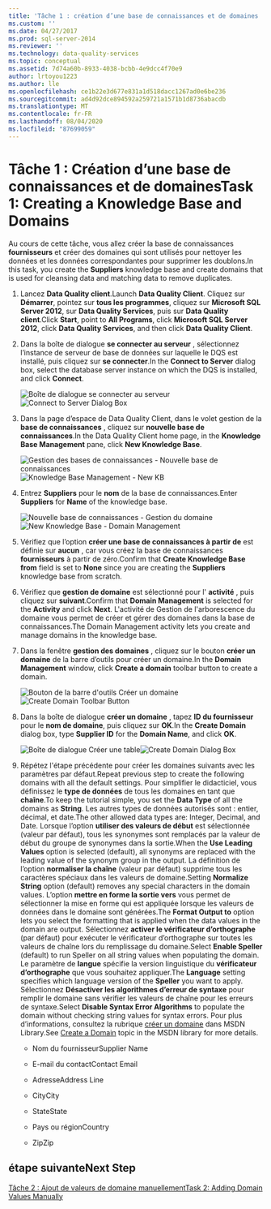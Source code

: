 ```yaml
---
title: 'Tâche 1 : création d’une base de connaissances et de domaines | Microsoft Docs'
ms.custom: ''
ms.date: 04/27/2017
ms.prod: sql-server-2014
ms.reviewer: ''
ms.technology: data-quality-services
ms.topic: conceptual
ms.assetid: 7d74a60b-8933-4038-bcbb-4e9dcc4f70e9
author: lrtoyou1223
ms.author: lle
ms.openlocfilehash: ce1b22e3d677e831a1d518dacc1267ad0e6be236
ms.sourcegitcommit: ad4d92dce894592a259721a1571b1d8736abacdb
ms.translationtype: MT
ms.contentlocale: fr-FR
ms.lasthandoff: 08/04/2020
ms.locfileid: "87699059"
---
```

# <a name="task-1-creating-a-knowledge-base-and-domains"></a><span data-ttu-id="99f1a-102">Tâche 1 : Création d’une base de connaissances et de domaines</span><span class="sxs-lookup"><span data-stu-id="99f1a-102">Task 1: Creating a Knowledge Base and Domains</span></span>
  <span data-ttu-id="99f1a-103">Au cours de cette tâche, vous allez créer la base de connaissances **fournisseurs** et créer des domaines qui sont utilisés pour nettoyer les données et les données correspondantes pour supprimer les doublons.</span><span class="sxs-lookup"><span data-stu-id="99f1a-103">In this task, you create the **Suppliers** knowledge base and create domains that is used for cleansing data and matching data to remove duplicates.</span></span>  
  
1.  <span data-ttu-id="99f1a-104">Lancez **Data Quality client**.</span><span class="sxs-lookup"><span data-stu-id="99f1a-104">Launch **Data Quality Client**.</span></span> <span data-ttu-id="99f1a-105">Cliquez sur **Démarrer**, pointez sur **tous les programmes**, cliquez sur **Microsoft SQL Server 2012**, sur **Data Quality Services**, puis sur **Data Quality client**.</span><span class="sxs-lookup"><span data-stu-id="99f1a-105">Click **Start**, point to **All Programs**, click **Microsoft SQL Server 2012**, click **Data Quality Services**, and then click **Data Quality Client**.</span></span>  
  
2.  <span data-ttu-id="99f1a-106">Dans la boîte de dialogue **se connecter au serveur** , sélectionnez l’instance de serveur de base de données sur laquelle le DQS est installé, puis cliquez sur **se connecter**.</span><span class="sxs-lookup"><span data-stu-id="99f1a-106">In the **Connect to Server** dialog box, select the database server instance on which the DQS is installed, and click **Connect**.</span></span>  
  
     <span data-ttu-id="99f1a-107">![Boîte de dialogue se connecter au serveur](../../2014/tutorials/media/et-creatingaknowledgebaseanddomains-01.jpg "Boîte de dialogue Connexion au serveur")</span><span class="sxs-lookup"><span data-stu-id="99f1a-107">![Connect to Server Dialog Box](../../2014/tutorials/media/et-creatingaknowledgebaseanddomains-01.jpg "Connect to Server Dialog Box")</span></span>  
  
3.  <span data-ttu-id="99f1a-108">Dans la page d’espace de Data Quality Client, dans le volet gestion de la **base de connaissances** , cliquez sur **nouvelle base de connaissances**.</span><span class="sxs-lookup"><span data-stu-id="99f1a-108">In the Data Quality Client home page, in the **Knowledge Base Management** pane, click **New Knowledge Base**.</span></span>  
  
     <span data-ttu-id="99f1a-109">![Gestion des bases de connaissances - Nouvelle base de connaissances](../../2014/tutorials/media/et-creatingaknowledgebaseanddomains-02.jpg "Gestion des bases de connaissances - Nouvelle base de connaissances")</span><span class="sxs-lookup"><span data-stu-id="99f1a-109">![Knowledge Base Management - New KB](../../2014/tutorials/media/et-creatingaknowledgebaseanddomains-02.jpg "Knowledge Base Management - New KB")</span></span>  
  
4.  <span data-ttu-id="99f1a-110">Entrez **Suppliers** pour le **nom** de la base de connaissances.</span><span class="sxs-lookup"><span data-stu-id="99f1a-110">Enter **Suppliers** for **Name** of the knowledge base.</span></span>  
  
     <span data-ttu-id="99f1a-111">![Nouvelle base de connaissances - Gestion du domaine](../../2014/tutorials/media/et-creatingaknowledgebaseanddomains-03.jpg "Nouvelle base de connaissances - Gestion du domaine")</span><span class="sxs-lookup"><span data-stu-id="99f1a-111">![New Knowledge Base - Domain Management](../../2014/tutorials/media/et-creatingaknowledgebaseanddomains-03.jpg "New Knowledge Base - Domain Management")</span></span>  
  
5.  <span data-ttu-id="99f1a-112">Vérifiez que l’option **créer une base de connaissances à partir de** est définie sur **aucun** , car vous créez la base de connaissances **fournisseurs** à partir de zéro.</span><span class="sxs-lookup"><span data-stu-id="99f1a-112">Confirm that **Create Knowledge Base from** field is set to **None** since you are creating the **Suppliers** knowledge base from scratch.</span></span>  
  
6.  <span data-ttu-id="99f1a-113">Vérifiez que **gestion de domaine** est sélectionné pour l' **activité** , puis cliquez sur **suivant**.</span><span class="sxs-lookup"><span data-stu-id="99f1a-113">Confirm that **Domain Management** is selected for the **Activity** and click **Next**.</span></span> <span data-ttu-id="99f1a-114">L'activité de Gestion de l'arborescence du domaine vous permet de créer et gérer des domaines dans la base de connaissances.</span><span class="sxs-lookup"><span data-stu-id="99f1a-114">The Domain Management activity lets you create and manage domains in the knowledge base.</span></span>  
  
7.  <span data-ttu-id="99f1a-115">Dans la fenêtre **gestion des domaines** , cliquez sur le bouton **créer un domaine** de la barre d’outils pour créer un domaine.</span><span class="sxs-lookup"><span data-stu-id="99f1a-115">In the **Domain Management** window, click **Create a domain** toolbar button to create a domain.</span></span>  
  
     <span data-ttu-id="99f1a-116">![Bouton de la barre d'outils Créer un domaine](../../2014/tutorials/media/et-creatingaknowledgebaseanddomains-04.jpg "Bouton de la barre d'outils Créer un domaine")</span><span class="sxs-lookup"><span data-stu-id="99f1a-116">![Create Domain Toolbar Button](../../2014/tutorials/media/et-creatingaknowledgebaseanddomains-04.jpg "Create Domain Toolbar Button")</span></span>  
  
8.  <span data-ttu-id="99f1a-117">Dans la boîte de dialogue **créer un domaine** , tapez **ID du fournisseur** pour le **nom de domaine**, puis cliquez sur **OK**.</span><span class="sxs-lookup"><span data-stu-id="99f1a-117">In the **Create Domain** dialog box, type **Supplier ID** for the **Domain Name**, and click **OK**.</span></span>  
  
     <span data-ttu-id="99f1a-118">![Boîte de dialogue Créer une table](../../2014/tutorials/media/et-creatingaknowledgebaseanddomains-05.jpg "Boîte de dialogue Créer une table")</span><span class="sxs-lookup"><span data-stu-id="99f1a-118">![Create Domain Dialog Box](../../2014/tutorials/media/et-creatingaknowledgebaseanddomains-05.jpg "Create Domain Dialog Box")</span></span>  
  
9. <span data-ttu-id="99f1a-119">Répétez l'étape précédente pour créer les domaines suivants avec les paramètres par défaut.</span><span class="sxs-lookup"><span data-stu-id="99f1a-119">Repeat previous step to create the following domains with all the default settings.</span></span> <span data-ttu-id="99f1a-120">Pour simplifier le didacticiel, vous définissez le **type de données** de tous les domaines en tant que **chaîne**.</span><span class="sxs-lookup"><span data-stu-id="99f1a-120">To keep the tutorial simple, you set the **Data Type** of all the domains as **String**.</span></span> <span data-ttu-id="99f1a-121">Les autres types de données autorisés sont : entier, décimal, et date.</span><span class="sxs-lookup"><span data-stu-id="99f1a-121">The other allowed data types are: Integer, Decimal, and Date.</span></span> <span data-ttu-id="99f1a-122">Lorsque l’option **utiliser des valeurs de début** est sélectionnée (valeur par défaut), tous les synonymes sont remplacés par la valeur de début du groupe de synonymes dans la sortie.</span><span class="sxs-lookup"><span data-stu-id="99f1a-122">When the **Use Leading Values** option is selected (default), all synonyms are replaced with the leading value of the synonym group in the output.</span></span> <span data-ttu-id="99f1a-123">La définition de l’option **normaliser la chaîne** (valeur par défaut) supprime tous les caractères spéciaux dans les valeurs de domaine.</span><span class="sxs-lookup"><span data-stu-id="99f1a-123">Setting **Normalize String** option (default) removes any special characters in the domain values.</span></span> <span data-ttu-id="99f1a-124">L’option **mettre en forme la sortie vers** vous permet de sélectionner la mise en forme qui est appliquée lorsque les valeurs de données dans le domaine sont générées.</span><span class="sxs-lookup"><span data-stu-id="99f1a-124">The **Format Output to** option lets you select the formatting that is applied when the data values in the domain are output.</span></span> <span data-ttu-id="99f1a-125">Sélectionnez **activer le vérificateur d’orthographe** (par défaut) pour exécuter le vérificateur d’orthographe sur toutes les valeurs de chaîne lors du remplissage du domaine.</span><span class="sxs-lookup"><span data-stu-id="99f1a-125">Select **Enable Speller** (default) to run Speller on all string values when populating the domain.</span></span> <span data-ttu-id="99f1a-126">Le paramètre de **langue** spécifie la version linguistique du **vérificateur d’orthographe** que vous souhaitez appliquer.</span><span class="sxs-lookup"><span data-stu-id="99f1a-126">The **Language** setting specifies which language version of the **Speller** you want to apply.</span></span> <span data-ttu-id="99f1a-127">Sélectionnez **Désactiver les algorithmes d’erreur de syntaxe** pour remplir le domaine sans vérifier les valeurs de chaîne pour les erreurs de syntaxe.</span><span class="sxs-lookup"><span data-stu-id="99f1a-127">Select **Disable Syntax Error Algorithms** to populate the domain without checking string values for syntax errors.</span></span> <span data-ttu-id="99f1a-128">Pour plus d’informations, consultez la rubrique [créer un domaine](https://msdn.microsoft.com/library/hh510401.aspx) dans MSDN Library.</span><span class="sxs-lookup"><span data-stu-id="99f1a-128">See [Create a Domain](https://msdn.microsoft.com/library/hh510401.aspx) topic in the MSDN library for more details.</span></span>  
  
    -   <span data-ttu-id="99f1a-129">Nom du fournisseur</span><span class="sxs-lookup"><span data-stu-id="99f1a-129">Supplier Name</span></span>  
  
    -   <span data-ttu-id="99f1a-130">E-mail du contact</span><span class="sxs-lookup"><span data-stu-id="99f1a-130">Contact Email</span></span>  
  
    -   <span data-ttu-id="99f1a-131">Adresse</span><span class="sxs-lookup"><span data-stu-id="99f1a-131">Address Line</span></span>  
  
    -   <span data-ttu-id="99f1a-132">City</span><span class="sxs-lookup"><span data-stu-id="99f1a-132">City</span></span>  
  
    -   <span data-ttu-id="99f1a-133">State</span><span class="sxs-lookup"><span data-stu-id="99f1a-133">State</span></span>  
  
    -   <span data-ttu-id="99f1a-134">Pays ou région</span><span class="sxs-lookup"><span data-stu-id="99f1a-134">Country</span></span>  
  
    -   <span data-ttu-id="99f1a-135">Zip</span><span class="sxs-lookup"><span data-stu-id="99f1a-135">Zip</span></span>  
  
## <a name="next-step"></a><span data-ttu-id="99f1a-136">étape suivante</span><span class="sxs-lookup"><span data-stu-id="99f1a-136">Next Step</span></span>  
 [<span data-ttu-id="99f1a-137">Tâche 2 : Ajout de valeurs de domaine manuellement</span><span class="sxs-lookup"><span data-stu-id="99f1a-137">Task 2: Adding Domain Values Manually</span></span>](../../2014/tutorials/task-2-adding-domain-values-manually.md)  
  
  
